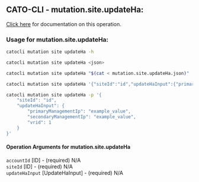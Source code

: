 
## CATO-CLI - mutation.site.updateHa:
[Click here](https://api.catonetworks.com/documentation/#mutation-mutation.site.updateHa) for documentation on this operation.

### Usage for mutation.site.updateHa:

```bash
catocli mutation site updateHa -h

catocli mutation site updateHa <json>

catocli mutation site updateHa "$(cat < mutation.site.updateHa.json)"

catocli mutation site updateHa '{"siteId":"id","updateHaInput":{"primaryManagementIp":"example_value","secondaryManagementIp":"example_value","vrid":1}}'

catocli mutation site updateHa -p '{
    "siteId": "id",
    "updateHaInput": {
        "primaryManagementIp": "example_value",
        "secondaryManagementIp": "example_value",
        "vrid": 1
    }
}'
```

#### Operation Arguments for mutation.site.updateHa ####

`accountId` [ID] - (required) N/A    
`siteId` [ID] - (required) N/A    
`updateHaInput` [UpdateHaInput] - (required) N/A    
